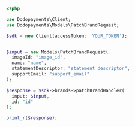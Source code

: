 ```php
<?php

use Dodopayments\Client;
use Dodopayments\Models\PatchBrandRequest;

$sdk = new Client(accessToken: 'YOUR_TOKEN');


$input = new Models\PatchBrandRequest(
  imageId: "image_id",
  name: "name",
  statementDescriptor: "statement_descriptor",
  supportEmail: "support_email"
);

$response = $sdk->brands->patchBrandHandler(
  input: $input,
  id: "id"
);

print_r($response);

```


<!-- This file was generated by liblab | https://liblab.com/ -->